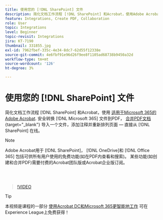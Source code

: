 ```yaml
---
title: 使用您的 [!DNL SharePoint] 文件
description: 简化文档工作流程 [!DNL SharePoint] 和Acrobat，使用Adobe Acrobat [!DNL Microsoft 365]
feature: Integrations, Create PDF, Collaboration
role: User
topic: Integrations
level: Beginner
topic-revisit: Integrations
jira: KT-7190
thumbnail: 331855.jpg
exl-id: 7962fbef-335c-4e34-8dc7-62d55f12338e
source-git-commit: 4e6fbf91e96d26f9ee8f1105ad68738b9450a32d
workflow-type: tm+mt
source-wordcount: '126'
ht-degree: 3%

---
```


# 使用您的 [!DNL SharePoint] 文件

简化文档工作流程 [!DNL SharePoint] 和Acrobat，使用 [适用于Microsoft 365的Adobe Acrobat](https://appsource.microsoft.com/en-us/product/web-apps/adobeinc.adobe-document-cloud-pdf?tab=Overview). 安全转换 [!DNL Microsoft 365] 文件到PDF， [合并PDF文档](https://www.adobe.com/acrobat/online/merge-pdf.html){target="_blank"} 导入一个文件，添加注释并重新排列页面 — 直接从 [!DNL SharePoint] 在线。

>[!NOTE]
>
>Adobe Acrobat用于 [!DNL SharePoint]， [!DNL OneDrive]和 [!DNL Office 365] 包括可供所有用户使用的免费功能(如在PDF内查看和搜索)。 某些功能(如创建和合并PDF)需要付费的Acrobat团队版或Acrobat企业版订阅。

<br> 

>[!VIDEO](https://video.tv.adobe.com/v/331855?quality=12&learn=on&hidetitle=true)

>[!TIP]
>
>本视频是课程的一部分 [使用Acrobat DC和Microsoft 365更智能地工作](https://experienceleague.adobe.com/?recommended=Acrobat-U-1-2021.microsoft365) 可在Experience League上免费获得！
